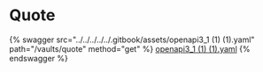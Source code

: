 # Quote

{% swagger src="../../../../../.gitbook/assets/openapi3_1 (1) (1).yaml" path="/vaults/quote" method="get" %}
[openapi3_1 (1) (1).yaml](<../../../../../.gitbook/assets/openapi3_1 (1) (1).yaml>)
{% endswagger %}
